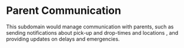 # Parent Communication

This subdomain would manage communication with parents, such as sending notifications about pick-up and drop-times and locations , and providing updates on delays and emergencies.


